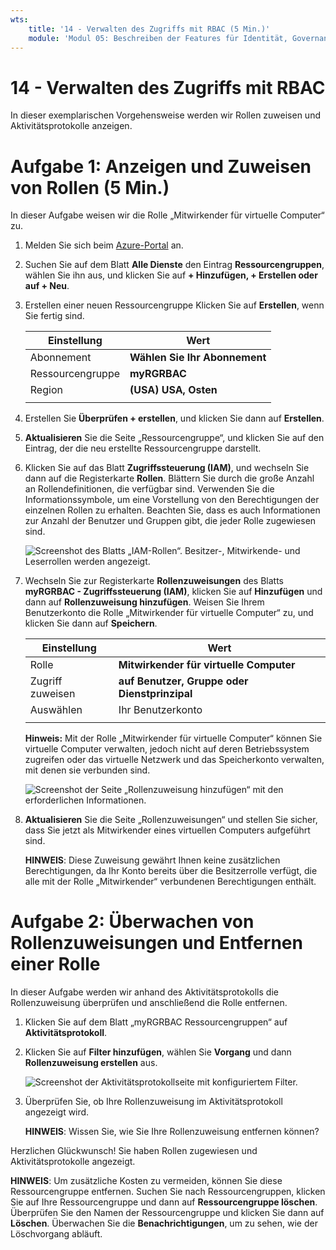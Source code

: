 ```yaml
---
wts:
    title: '14 - Verwalten des Zugriffs mit RBAC (5 Min.)'
    module: 'Modul 05: Beschreiben der Features für Identität, Governance, Datenschutz und Compliance'
---
```

# 14 - Verwalten des Zugriffs mit RBAC

In dieser exemplarischen Vorgehensweise werden wir Rollen zuweisen und Aktivitätsprotokolle anzeigen. 

# Aufgabe 1: Anzeigen und Zuweisen von Rollen (5 Min.)

In dieser Aufgabe weisen wir die Rolle „Mitwirkender für virtuelle Computer“ zu. 

1. Melden Sie sich beim [Azure-Portal](https://portal.azure.com) an.

2. Suchen Sie auf dem Blatt **Alle Dienste** den Eintrag **Ressourcengruppen**, wählen Sie ihn aus, und klicken Sie auf **+ Hinzufügen, + Erstellen oder auf + Neu**.

3. Erstellen einer neuen Ressourcengruppe Klicken Sie auf **Erstellen**, wenn Sie fertig sind. 

    | Einstellung | Wert |
    | -- | -- |
    | Abonnement | **Wählen Sie Ihr Abonnement** |
    | Ressourcengruppe | **myRGRBAC** |
    | Region | **(USA) USA, Osten** |
    | | |

4. Erstellen Sie **Überprüfen + erstellen**, und klicken Sie dann auf **Erstellen**.

5. **Aktualisieren** Sie die Seite „Ressourcengruppe“, und klicken Sie auf den Eintrag, der die neu erstellte Ressourcengruppe darstellt.

6. Klicken Sie auf das Blatt **Zugriffssteuerung (IAM)**, und wechseln Sie dann auf die Registerkarte **Rollen**. Blättern Sie durch die große Anzahl an Rollendefinitionen, die verfügbar sind. Verwenden Sie die Informationssymbole, um eine Vorstellung von den Berechtigungen der einzelnen Rollen zu erhalten. Beachten Sie, dass es auch Informationen zur Anzahl der Benutzer und Gruppen gibt, die jeder Rolle zugewiesen sind.

    ![Screenshot des Blatts „IAM-Rollen“. Besitzer-, Mitwirkende- und Leserrollen werden angezeigt.](../images/1501.png)

7. Wechseln Sie zur Registerkarte **Rollenzuweisungen** des Blatts **myRGRBAC - Zugriffssteuerung (IAM)**, klicken Sie auf **Hinzufügen** und dann auf **Rollenzuweisung hinzufügen**. Weisen Sie Ihrem Benutzerkonto die Rolle „Mitwirkender für virtuelle Computer“ zu, und klicken Sie dann auf **Speichern**. 

    | Einstellung | Wert |
    | -- | -- |
    | Rolle | **Mitwirkender für virtuelle Computer** |
    | Zugriff zuweisen | **auf Benutzer, Gruppe oder Dienstprinzipal** |
    | Auswählen | Ihr Benutzerkonto |
    | | |

    **Hinweis:** Mit der Rolle „Mitwirkender für virtuelle Computer“ können Sie virtuelle Computer verwalten, jedoch nicht auf deren Betriebssystem zugreifen oder das virtuelle Netzwerk und das Speicherkonto verwalten, mit denen sie verbunden sind.

    ![Screenshot der Seite „Rollenzuweisung hinzufügen“ mit den erforderlichen Informationen.](../images/1502.png)

8. **Aktualisieren** Sie die Seite „Rollenzuweisungen“ und stellen Sie sicher, dass Sie jetzt als Mitwirkender eines virtuellen Computers aufgeführt sind. 

    **HINWEIS**: Diese Zuweisung gewährt Ihnen keine zusätzlichen Berechtigungen, da Ihr Konto bereits über die Besitzerrolle verfügt, die alle mit der Rolle „Mitwirkender“ verbundenen Berechtigungen enthält.

# Aufgabe 2: Überwachen von Rollenzuweisungen und Entfernen einer Rolle

In dieser Aufgabe werden wir anhand des Aktivitätsprotokolls die Rollenzuweisung überprüfen und anschließend die Rolle entfernen. 

1. Klicken Sie auf dem Blatt „myRGRBAC Ressourcengruppen“ auf **Aktivitätsprotokoll**.

2. Klicken Sie auf **Filter hinzufügen**, wählen Sie **Vorgang** und dann **Rollenzuweisung erstellen** aus.

    ![Screenshot der Aktivitätsprotokollseite mit konfiguriertem Filter.](../images/1503.png)

3. Überprüfen Sie, ob Ihre Rollenzuweisung im Aktivitätsprotokoll angezeigt wird. 

    **HINWEIS**: Wissen Sie, wie Sie Ihre Rollenzuweisung entfernen können?

Herzlichen Glückwunsch! Sie haben Rollen zugewiesen und Aktivitätsprotokolle angezeigt. 

**HINWEIS**: Um zusätzliche Kosten zu vermeiden, können Sie diese Ressourcengruppe entfernen. Suchen Sie nach Ressourcengruppen, klicken Sie auf Ihre Ressourcengruppe und dann auf **Ressourcengruppe löschen**. Überprüfen Sie den Namen der Ressourcengruppe und klicken Sie dann auf **Löschen**. Überwachen Sie die **Benachrichtigungen**, um zu sehen, wie der Löschvorgang abläuft.


